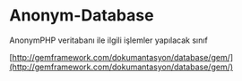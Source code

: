# Anonym-Database
AnonymPHP veritabanı ile ilgili işlemler yapılacak sınıf


[http://gemframework.com/dokumantasyon/database/gem/](http://gemframework.com/dokumantasyon/database/gem/)
